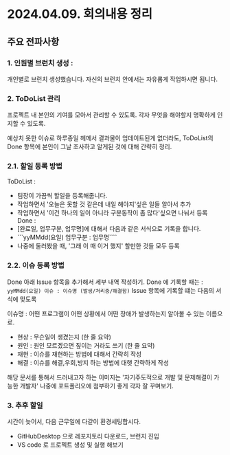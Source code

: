 # 2024.04.09. 회의내용 정리

## 주요 전파사항
### 1. 인원별 브런치 생성 : 
개인별로 브런치 생성했습니다. 
자신의 브런치 안에서는 자유롭게 작업하시면 됩니다.

### 2. ToDoList 관리
프로젝트 내 본인의 기여를 모아서 관리할 수 있도록.
각자 무엇을 해야할지 명확하게 인지할 수 있도록.

예상치 못한 이슈로 하루종일 헤메서 결과물이 업데이트된게 없더라도, 
ToDoList의 Done 항목에 본인이 그날 조사하고 알게된 것에 대해 간략히 정리.

### 2.1. 할일 등록 방법
ToDoList : 
- 팀장이 가끔씩 할일을 등록해줍니다.
- 작업하면서 '오늘은 못할 것 같은데 내일 해야지'싶은 일들 알아서 추가
- 작업하면서 '이건 하나의 일이 아니라 구분동작이 좀 많다'싶으면 나눠서 등록
Done : 
- [완료일, 업무구분, 업무명]에 대해서 다음과 같은 서식으로 기록을 합니다.
- ```yyMMdd(요일) 업무구분 : 업무명````
- 나중에 둘러봤을 때, '그래 이 때 이거 했지' 할만한 것들 모두 등록

### 2.2. 이슈 등록 방법
Done 아래 Issue 항목을 추가해서 세부 내역 작성하기.
Done 에 기록할 때는 : ```yyMMdd(요일) 이슈 : 이슈명 (발생/처리중/해결함)```
Issue 항목에 기록할 떄는 다음의 서식에 맞도록

이슈명 : 어떤 프로그램이 어떤 상황에서 어떤 장애가 발생하는지 알아볼 수 있는 이름으로.
- 현상 : 무슨일이 생겼는지 (한 줄 요약)
- 원인 : 원인 모르겠으면 짚이는 거라도 쓰기 (한 줄 요약)
- 재현 : 이슈를 재현하는 방법에 대해서 간략히 작성
- 해결 : 이슈를 해결,우회,방지 하는 방법에 대햇 간략하게 작성

해당 문서를 통해서 드러내고자 하는 이미지는
'자기주도적으로 개발 및 문제해결이 가능한 개발자' 
나중에 포트폴리오에 첨부하기 좋게 각자 잘 꾸며보기.

### 3. 추후 할일
시간이 늦어서, 다음 근무일에 다같이 환경세팅합시다.
- GitHubDesktop 으로 레포지토리 다운로드, 브런지 진입
- VS code 로 프로젝트 생성 및 실행 해보기 